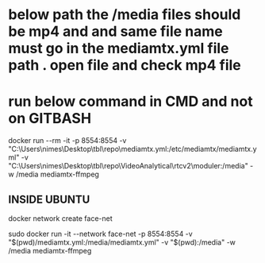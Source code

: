 
# below path the /media files should be mp4 and and same file name must go in the mediamtx.yml file path . open file and check mp4 file
# run below command in CMD and not on GITBASH
docker run --rm -it -p 8554:8554 -v "C:\Users\nimes\Desktop\tbl\repo\mediamtx.yml:/etc/mediamtx/mediamtx.yml" -v "C:\Users\nimes\Desktop\tbl\repo\VideoAnalytical\rtcv2\moduler:/media"  -w /media mediamtx-ffmpeg



## INSIDE UBUNTU 
docker network create face-net

sudo docker run   -it   --network face-net  -p 8554:8554   -v "$(pwd)/mediamtx.yml:/media/mediamtx.yml"   -v "$(pwd):/media"   -w /media   mediamtx-ffmpeg
